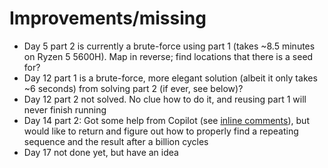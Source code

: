 # Improvements/missing

- Day 5 part 2 is currently a brute-force using part 1 (takes ~8.5 minutes on Ryzen 5 5600H). Map in reverse; find locations that there is a seed for?
- Day 12 part 1 is a brute-force, more elegant solution (albeit it only takes ~6 seconds) from solving part 2 (if ever, see below)?
- Day 12 part 2 not solved. No clue how to do it, and reusing part 1 will never finish running
- Day 14 part 2: Got some help from Copilot (see [inline comments](src/solvers/Day14.ts#L43)), but would like to return and figure out how to properly find a repeating sequence and the result after a billion cycles
- Day 17 not done yet, but have an idea

